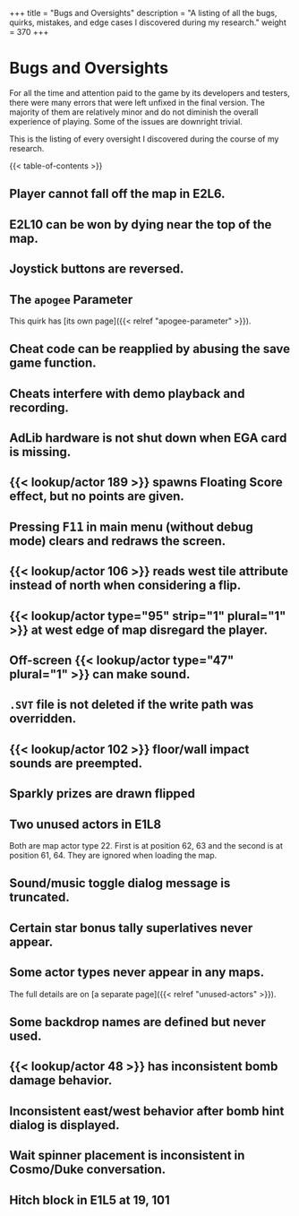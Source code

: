 +++
title = "Bugs and Oversights"
description = "A listing of all the bugs, quirks, mistakes, and edge cases I discovered during my research."
weight = 370
+++

# Bugs and Oversights

For all the time and attention paid to the game by its developers and testers, there were many errors that were left unfixed in the final version. The majority of them are relatively minor and do not diminish the overall experience of playing. Some of the issues are downright trivial.

This is the listing of every oversight I discovered during the course of my research.

{{< table-of-contents >}}

## Player cannot fall off the map in E2L6.

## E2L10 can be won by dying near the top of the map.

## Joystick buttons are reversed.

## The `apogee` Parameter

This quirk has [its own page]({{< relref "apogee-parameter" >}}).

## Cheat code can be reapplied by abusing the save game function.

## Cheats interfere with demo playback and recording.

## AdLib hardware is not shut down when EGA card is missing.

## {{< lookup/actor 189 >}} spawns Floating Score effect, but no points are given.

## Pressing <kbd>F11</kbd> in main menu (without debug mode) clears and redraws the screen.

## {{< lookup/actor 106 >}} reads west tile attribute instead of north when considering a flip.

## {{< lookup/actor type="95" strip="1" plural="1" >}} at west edge of map disregard the player.

## Off-screen {{< lookup/actor type="47" plural="1" >}} can make sound.

## `.SVT` file is not deleted if the write path was overridden.

## {{< lookup/actor 102 >}} floor/wall impact sounds are preempted.

## Sparkly prizes are drawn flipped

## Two unused actors in E1L8

Both are map actor type 22. First is at position 62, 63 and the second is at position 61, 64. They are ignored when loading the map.

## Sound/music toggle dialog message is truncated.

## Certain star bonus tally superlatives never appear.

## Some actor types never appear in any maps.

The full details are on [a separate page]({{< relref "unused-actors" >}}).

## Some backdrop names are defined but never used.

## {{< lookup/actor 48 >}} has inconsistent bomb damage behavior.

## Inconsistent east/west behavior after bomb hint dialog is displayed.

## Wait spinner placement is inconsistent in Cosmo/Duke conversation.

## Hitch block in E1L5 at 19, 101
